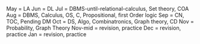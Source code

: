 May = LA
Jun = DL
Jul = DBMS-until-relational-calculus, Set theory, COA
Aug = DBMS, Calculus, OS, C, Propositional, first Order logic
Sep = CN, TOC, Pending DM
Oct = DS, Algo, Combinatronics, Graph theory, CD
Nov = Probability, Graph Theory
Nov-mid = revision, practice
Dec = revision, practice
Jan = revision, practice
